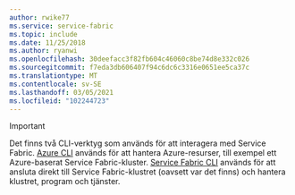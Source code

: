```yaml
---
author: rwike77
ms.service: service-fabric
ms.topic: include
ms.date: 11/25/2018
ms.author: ryanwi
ms.openlocfilehash: 30deefacc3f82fb604c46060c8be74d8e332c026
ms.sourcegitcommit: f7eda3db606407f94c6dc6c3316e0651ee5ca37c
ms.translationtype: MT
ms.contentlocale: sv-SE
ms.lasthandoff: 03/05/2021
ms.locfileid: "102244723"
---
```

> [!IMPORTANT]
> Det finns två CLI-verktyg som används för att interagera med Service Fabric. [Azure CLI](/cli/azure/get-started-with-azure-cli) används för att hantera Azure-resurser, till exempel ett Azure-baserat Service Fabric-kluster. [Service Fabric CLI](../articles/service-fabric/service-fabric-cli.md) används för att ansluta direkt till Service Fabric-klustret (oavsett var det finns) och hantera klustret, program och tjänster.
